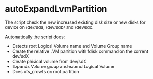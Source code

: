 # autoExpandLvmPartition

The script check the new increased existing disk size or new disks for device on /dev/sda, /dev/sdb/ and /dev/sdc.

Automatically the script does:

- Detects root Logical Volume name and Volume Group name
- Create the relative LVM partition with fdisk command on the corrent dev/sdX
- Create phisical volume from dev/sdX
- Expands Volume group and extend Logical Volume
- Does xfs_growfs on root partition
